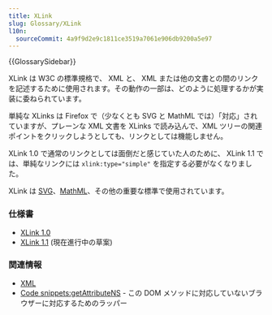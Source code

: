 ```yaml
---
title: XLink
slug: Glossary/XLink
l10n:
  sourceCommit: 4a9f9d2e9c1811ce3519a7061e906db9200a5e97
---
```


{{GlossarySidebar}}

XLink は W3C の標準規格で、 XML と、 XML または他の文書との間のリンクを記述するために使用されます。その動作の一部は、どのように処理するかが実装に委ねられています。

単純な XLinks は Firefox で（少なくとも SVG と MathML では）「対応」されていますが、プレーンな XML 文書を XLinks で読み込んで、XML ツリーの関連ポイントをクリックしようとしても、リンクとしては機能しません。

XLink 1.0 で通常のリンクとしては面倒だと感じていた人のために、 XLink 1.1 では、単純なリンクには `xlink:type="simple"` を指定する必要がなくなりました。

XLink は [SVG](/ja/docs/Web/SVG)、[MathML](/ja/docs/Web/MathML)、その他の重要な標準で使用されています。

### 仕様書

- [XLink 1.0](https://www.w3.org/TR/xlink/)
- [XLink 1.1](https://www.w3.org/TR/xlink11/) (現在進行中の草案)

### 関連情報

- [XML](/ja/docs/Web/XML)
- [Code snippets:getAttributeNS](/ja/docs/Web/API/Element/getAttributeNS) - この DOM メソッドに対応していないブラウザーに対応するためのラッパー
